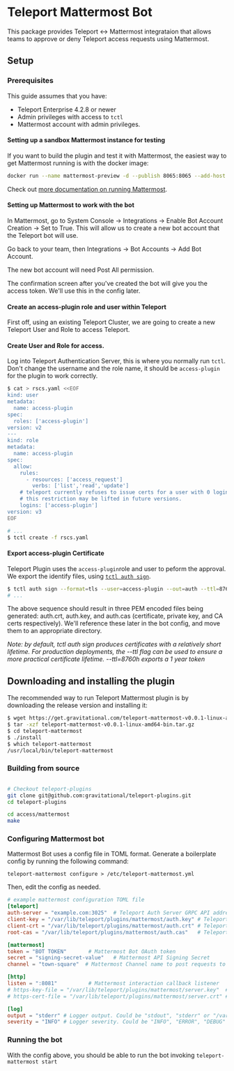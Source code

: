 # Teleport Mattermost Bot

This package provides Teleport <-> Mattermost integrataion that allows teams to approve or deny Teleport access requests using Mattermost.

## Setup

### Prerequisites

This guide assumes that you have: 

* Teleport Enterprise 4.2.8 or newer
* Admin privileges with access to `tctl`
* Mattermost account with admin privileges.

#### Setting up a sandbox Mattermost instance for testing

If you want to build the plugin and test it with Mattermost, the easiest way to get Mattermost running is with the docker image: 

```bash
docker run --name mattermost-preview -d --publish 8065:8065 --add-host dockerhost:127.0.0.1 mattermost/mattermost-preview
```

Check out [more documentation on running Mattermost](https://docs.mattermost.com/install/docker-local-machine.html).


#### Setting up Mattermost to work with the bot

In Mattermost, go to System Console -> Integrations -> Enable Bot Account Creation -> Set to True.
This will allow us to create a new bot account that the Teleport bot will use.

Go back to your team, then Integrations -> Bot Accounts -> Add Bot Account.

The new bot account will need Post All permission. 

The confirmation screen after you've created the bot will give you the access token.
 We'll use this in the config later.

#### Create an access-plugin role and user within Teleport 
First off, using an existing Teleport Cluster, we are going to create a new Teleport
 User and Role to access Teleport.

#### Create User and Role for access. 
Log into Teleport Authentication Server, this is where you normally run `tctl`. Don't
 change the username and the role name, it should be `access-plugin` for the plugin 
 to work correctly.

```bash
$ cat > rscs.yaml <<EOF
kind: user
metadata:
  name: access-plugin
spec:
  roles: ['access-plugin']
version: v2
---
kind: role
metadata:
  name: access-plugin
spec:
  allow:
    rules:
      - resources: ['access_request']
        verbs: ['list','read','update']
    # teleport currently refuses to issue certs for a user with 0 logins,
    # this restriction may be lifted in future versions.
    logins: ['access-plugin']
version: v3
EOF

# ...
$ tctl create -f rscs.yaml
```

#### Export access-plugin Certificate
Teleport Plugin uses the `access-plugin`role and user to peform the approval. We 
export the identify files, using [`tctl auth sign`](https://gravitational.com/teleport/docs/cli-docs/#tctl-auth-sign).

```bash
$ tctl auth sign --format=tls --user=access-plugin --out=auth --ttl=8760h
# ...
```

The above sequence should result in three PEM encoded files being generated: auth.crt,
 auth.key, and auth.cas (certificate, private key, and CA certs respectively).  We'll
  reference these later in the bot config, and move them to an appropriate directory.

_Note: by default, tctl auth sign produces certificates with a relatively short lifetime. For production deployments, the --ttl flag can be used to ensure a more practical certificate lifetime. --ttl=8760h exports a 1 year token_
 

## Downloading and installing the plugin

The recommended way to run Teleport Mattermost plugin is by downloading the release version and installing it: 

```bash
$ wget https://get.gravitational.com/teleport-mattermost-v0.0.1-linux-amd64-bin.tar.gz
$ tar -xzf teleport-mattermost-v0.0.1-linux-amd64-bin.tar.gz
$ cd teleport-mattermost
$ ./install
$ which teleport-mattermost
/usr/local/bin/teleport-mattermost
```

### Building from source

```bash

# Checkout teleport-plugins
git clone git@github.com:gravitational/teleport-plugins.git
cd teleport-plugins

cd access/mattermost
make
```

### Configuring Mattermost bot

Mattermost Bot uses a config file in TOML format. Generate a boilerplate config by 
running the following command: 

```
teleport-mattermost configure > /etc/teleport-mattermost.yml
```

Then, edit the config as needed.

```TOML
# example mattermost configuration TOML file
[teleport]
auth-server = "example.com:3025"  # Teleport Auth Server GRPC API address
client-key = "/var/lib/teleport/plugins/mattermost/auth.key" # Teleport GRPC client secret key
client-crt = "/var/lib/teleport/plugins/mattermost/auth.crt" # Teleport GRPC client certificate
root-cas = "/var/lib/teleport/plugins/mattermost/auth.cas"   # Teleport cluster CA certs

[mattermost]
token = "BOT TOKEN"       # Mattermost Bot OAuth token
secret = "signing-secret-value"   # Mattermost API Signing Secret
channel = "town-square"  # Mattermost Channel name to post requests to

[http]
listen = ":8081"          # Mattermost interaction callback listener
# https-key-file = "/var/lib/teleport/plugins/mattermost/server.key"  # TLS private key
# https-cert-file = "/var/lib/teleport/plugins/mattermost/server.crt" # TLS certificate

[log]
output = "stderr" # Logger output. Could be "stdout", "stderr" or "/var/lib/teleport/mattermost.log"
severity = "INFO" # Logger severity. Could be "INFO", "ERROR", "DEBUG" or "WARN".

```

### Running the bot

With the config above, you should be able to run the bot invoking `teleport-mattermost start`

